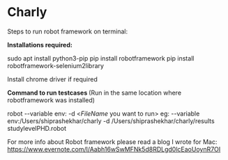 # Charly

Steps to run robot framework on terminal:	

<b>Installations required:</b>

sudo apt install python3-pip
pip install robotframework
pip install robotframework-selenium2library

Install chrome driver if required 	

<b>Command to run testcases </b> (Run in the same location where robotframework was installed)

robot --variable env:<location where the testcase folder resides>  -d <result folder location> <$FileName$ you want to run>	
eg: --variable env:/Users/shiprashekhar/charly -d /Users/shiprashekhar/charly/results studylevelPHD.robot	

For more info about Robot framework please read a blog I wrote for Mac: https://www.evernote.com/l/Aabh16wSwMFNk5d8RDLgd0lcEaoUoynR7OI
